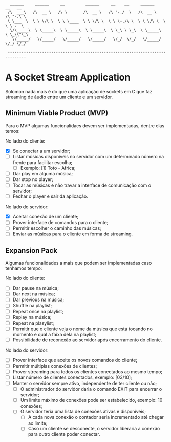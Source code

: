       ______     ______     __         ______     __    __     ______     __   __    
     /\  ___\   /\  __ \   /\ \       /\  __ \   /\ "-./  \   /\  __ \   /\ "-.\ \   
     \ \___  \  \ \ \/\ \  \ \ \____  \ \ \/\ \  \ \ \-./\ \  \ \ \/\ \  \ \ \-.  \  
      \/\_____\  \ \_____\  \ \_____\  \ \_____\  \ \_\ \ \_\  \ \_____\  \ \_\\"\_\ 
       \/_____/   \/_____/   \/_____/   \/_____/   \/_/  \/_/   \/_____/   \/_/ \/_/ 

     ------------------------------------------------------------------------------

# A Socket Stream Application
Solomon nada mais é do que uma aplicação de sockets em C que faz streaming de áudio entre um cliente e um servidor.

## Minimum Viable Product (MVP)
Para o MVP algumas funcionalidaes devem ser implementadas, dentre elas temos:

No lado do cliente:  
- [x] Se conectar a um servidor;  
- [ ] Listar músicas disponíveis no servidor com um determinado número na frente para facilitar escolha;
     - [ ] Exemplo: [1] Toto - Africa;
- [ ] Dar play em alguma música;
- [ ] Dar stop no player;
- [ ] Tocar as músicas e não travar a interface de comunicação com o servidor;
- [ ] Fechar o player e sair da aplicação.

No lado do servidor:
- [x] Aceitar conexão de um cliente;
- [ ] Prover interface de comandos para o cliente;
- [ ] Permitir escolher o caminho das músicas;
- [ ] Enviar as músicas para o cliente em forma de streaming.

## Expansion Pack
Algumas funcionalidades a mais que podem ser implementadas caso tenhamos tempo:

No lado do cliente:
- [ ] Dar pause na música;
- [ ] Dar next na música;
- [ ] Dar previous na música;
- [ ] Shuffle na playlist;
- [ ] Repeat once na playlist;
- [ ] Replay na música;
- [ ] Repeat na plasylist;
- [ ] Permitir que o cliente veja o nome da música que está tocando no momento e qual a faixa dela na playlist;
- [ ] Possibilidade de reconexão ao servidor após encerramento do cliente.

No lado do servidor:
- [ ] Prover interface que aceite os novos comandos do cliente;
- [ ] Permitir múltiplas conexões de clientes;
- [ ] Prover streaming para todos os clientes conectados ao mesmo tempo;
- [ ] Listar número de clientes conectados, exemplo: [03/10];
- [ ] Manter o servidor sempre ativo, independente de ter cliente ou não;
     - [ ] O administrador do servidor daria o comando EXIT para encerrar o servidor;
     - [ ] Um limite máximo de conexões pode ser estabelecido, exemplo: 10 conexões;
     - [ ] O servidor teria uma lista de conexões ativas e disponíveis;
          - [ ] A cada nova conexão o contador seria incrementado até chegar ao limite;
          - [ ] Caso um cliente se desconecte, o servidor liberaria a conexão para outro cliente poder conectar.
